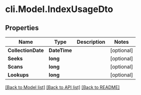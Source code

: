 # cli.Model.IndexUsageDto

## Properties

Name | Type | Description | Notes
------------ | ------------- | ------------- | -------------
**CollectionDate** | **DateTime** |  | [optional] 
**Seeks** | **long** |  | [optional] 
**Scans** | **long** |  | [optional] 
**Lookups** | **long** |  | [optional] 

[[Back to Model list]](../README.md#documentation-for-models) [[Back to API list]](../README.md#documentation-for-api-endpoints) [[Back to README]](../README.md)

